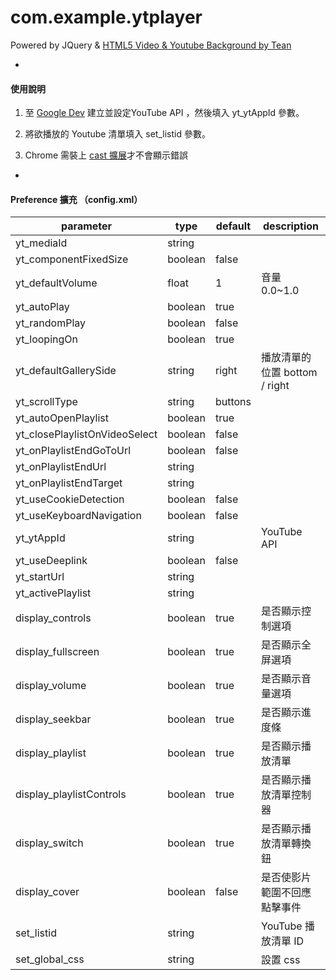 # com.example.ytplayer

Powered by JQuery & [HTML5 Video & Youtube Background by Tean](https://0.s3.envato.com/files/129872589/index.html)

-

#### 使用說明

1.  至 [Google Dev](https://console.developers.google.com/apis/) 建立並設定YouTube API ，然後填入 yt_ytAppId 參數。

2. 將欲播放的 Youtube 清單填入 set_listid 參數。

3. Chrome 需裝上 [cast 擴展](https://chrome.google.com/webstore/detail/google-cast/boadgeojelhgndaghljhdicfkmllpafd/reviews?hl=en)才不會顯示錯誤

-

#### Preference 擴充 （config.xml）

|parameter                                 | type      |default|description           |
|-----------------------------------------|-----------|----------|-------------------------|
|yt_mediaId                                 |string    |             ||
|yt_componentFixedSize            |boolean|false    ||
|yt_defaultVolume                      |float      |1           |音量 0.0~1.0|
|yt_autoPlay                                |boolean|true      ||
|yt_randomPlay                           |boolean|false    ||
|yt_loopingOn                             |boolean|true      ||
|yt_defaultGallerySide                |string    |right     |播放清單的位置 bottom / right|
|yt_scrollType                              |string    |buttons||
|yt_autoOpenPlaylist                  |boolean|true      ||
|yt_closePlaylistOnVideoSelect |boolean|false    ||
|yt_onPlaylistEndGoToUrl          |boolean|false    ||
|yt_onPlaylistEndUrl                   |string    |            ||
|yt_onPlaylistEndTarget             |string    |            ||
|yt_useCookieDetection             |boolean|false    ||
|yt_useKeyboardNavigation      |boolean|false    ||
|yt_ytAppId                                  |string    |            |YouTube API|
|yt_useDeeplink                          |boolean|false    ||
|yt_startUrl                                  |string    |            ||
|yt_activePlaylist                         |string    |            ||
|display_controls                        |boolean|true     |是否顯示控制選項|
|display_fullscreen                     |boolean|true      |是否顯示全屏選項|
|display_volume                         |boolean|true      |是否顯示音量選項|
|display_seekbar                        |boolean|true      |是否顯示進度條|
|display_playlist                         |boolean|true      |是否顯示播放清單|
|display_playlistControls           |boolean|true      |是否顯示播放清單控制器|
|display_switch                           |boolean|true      |是否顯示播放清單轉換鈕|
|display_cover                            |boolean|false     |是否使影片範圍不回應點擊事件|
|set_listid                                    |string    |             |YouTube 播放清單 ID|
|set_global_css                           |string    |             |設置 css|
